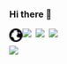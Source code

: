 ### Hi there 👋

<p>
    <a href="https://premnaaath.github.io/">
    <img align="left" width="24px" src="https://raw.githubusercontent.com/iconic/open-iconic/master/svg/globe.svg"  />
    </a>
    <a href="mailto:premnaathvaradharajan@gmail.com">
    <img align="left" width="24px" src="https://cdn.jsdelivr.net/npm/simple-icons@v3/icons/gmail.svg"  />
    </a>
    <a href="https://www.linkedin.com/in/premnaath/">
    <img align="left" width="24px" src="https://cdn.jsdelivr.net/npm/simple-icons@v3/icons/linkedin.svg"  />
    </a>
    <a href="https://twitter.com/premnaaath">
    <img align="left" width="24px" src="https://cdn.jsdelivr.net/npm/simple-icons@v3/icons/twitter.svg"  />
    </a>
</p>

<br>

<p>
    <img align="left" src="https://github-readme-stats.vercel.app/api?username=premnaaath&show_icons=true&theme=dark&include_all_commits=true&count_private=true&show_icons=true&hide=issues,stars"  />
</p>
